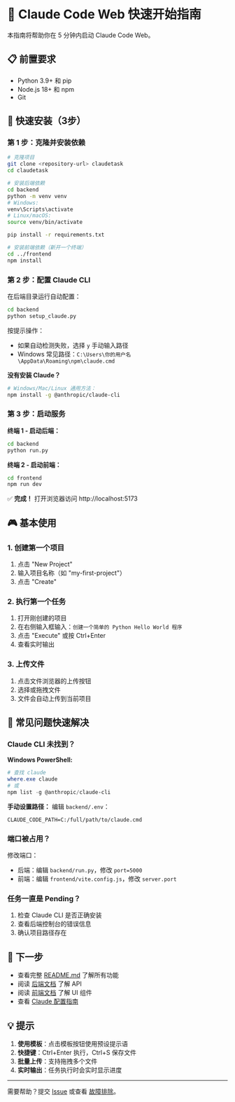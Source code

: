 # 🚀 Claude Code Web 快速开始指南

本指南将帮助你在 5 分钟内启动 Claude Code Web。

## 📋 前置要求

- Python 3.9+ 和 pip
- Node.js 18+ 和 npm
- Git

## 🎯 快速安装（3步）

### 第 1 步：克隆并安装依赖

```bash
# 克隆项目
git clone <repository-url> claudetask
cd claudetask

# 安装后端依赖
cd backend
python -m venv venv
# Windows:
venv\Scripts\activate
# Linux/macOS:
source venv/bin/activate

pip install -r requirements.txt

# 安装前端依赖（新开一个终端）
cd ../frontend
npm install
```

### 第 2 步：配置 Claude CLI

在后端目录运行自动配置：
```bash
cd backend
python setup_claude.py
```

按提示操作：
- 如果自动检测失败，选择 `y` 手动输入路径
- Windows 常见路径：`C:\Users\你的用户名\AppData\Roaming\npm\claude.cmd`

**没有安装 Claude？**
```bash
# Windows/Mac/Linux 通用方法：
npm install -g @anthropic/claude-cli
```

### 第 3 步：启动服务

**终端 1 - 启动后端：**
```bash
cd backend
python run.py
```

**终端 2 - 启动前端：**
```bash
cd frontend
npm run dev
```

✅ **完成！** 打开浏览器访问 http://localhost:5173

## 🎮 基本使用

### 1. 创建第一个项目

1. 点击 "New Project"
2. 输入项目名称（如 "my-first-project"）
3. 点击 "Create"

### 2. 执行第一个任务

1. 打开刚创建的项目
2. 在右侧输入框输入：`创建一个简单的 Python Hello World 程序`
3. 点击 "Execute" 或按 Ctrl+Enter
4. 查看实时输出

### 3. 上传文件

1. 点击文件浏览器的上传按钮
2. 选择或拖拽文件
3. 文件会自动上传到当前项目

## 🔧 常见问题快速解决

### Claude CLI 未找到？

**Windows PowerShell:**
```powershell
# 查找 claude
where.exe claude
# 或
npm list -g @anthropic/claude-cli
```

**手动设置路径：**
编辑 `backend/.env`：
```
CLAUDE_CODE_PATH=C:/full/path/to/claude.cmd
```

### 端口被占用？

修改端口：
- 后端：编辑 `backend/run.py`，修改 `port=5000`
- 前端：编辑 `frontend/vite.config.js`，修改 `server.port`

### 任务一直是 Pending？

1. 检查 Claude CLI 是否正确安装
2. 查看后端控制台的错误信息
3. 确认项目路径存在

## 📝 下一步

- 查看完整 [README.md](README.md) 了解所有功能
- 阅读 [后端文档](backend/README.md) 了解 API
- 阅读 [前端文档](frontend/README.md) 了解 UI 组件
- 查看 [Claude 配置指南](backend/README_CLAUDE_SETUP.md)

## 💡 提示

1. **使用模板**：点击模板按钮使用预设提示语
2. **快捷键**：Ctrl+Enter 执行，Ctrl+S 保存文件
3. **批量上传**：支持拖拽多个文件
4. **实时输出**：任务执行时会实时显示进度

---

需要帮助？提交 [Issue](../../issues) 或查看 [故障排除](README.md#-故障排除)。